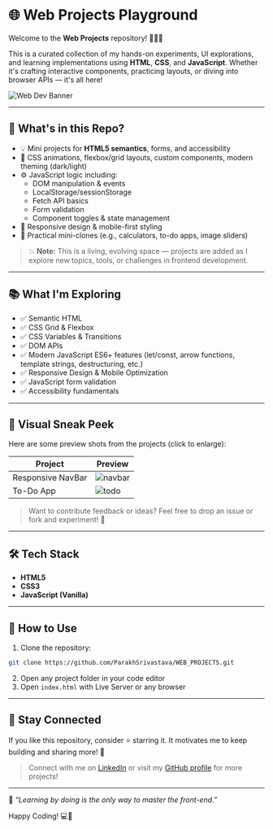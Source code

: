 # 🌐 Web Projects Playground

Welcome to the **Web Projects** repository! 👨‍💻✨

This is a curated collection of my hands-on experiments, UI explorations, and learning implementations using **HTML**, **CSS**, and **JavaScript**. Whether it's crafting interactive components, practicing layouts, or diving into browser APIs — it's all here!

![Web Dev Banner](https://i.imgur.com/5XhWfGF.png)


---

## 🚀 What's in this Repo?

- 💡 Mini projects for **HTML5 semantics**, forms, and accessibility
- 🎨 CSS animations, flexbox/grid layouts, custom components, modern theming (dark/light)
- ⚙️ JavaScript logic including:
  - DOM manipulation & events
  - LocalStorage/sessionStorage
  - Fetch API basics
  - Form validation
  - Component toggles & state management
- 🎯 Responsive design & mobile-first styling
- 🔧 Practical mini-clones (e.g., calculators, to-do apps, image sliders)

> 💥 **Note:** This is a living, evolving space — projects are added as I explore new topics, tools, or challenges in frontend development.

---

## 📚 What I'm Exploring

- ✅ Semantic HTML
- ✅ CSS Grid & Flexbox
- ✅ CSS Variables & Transitions
- ✅ DOM APIs
- ✅ Modern JavaScript ES6+ features (let/const, arrow functions, template strings, destructuring, etc.)
- ✅ Responsive Design & Mobile Optimization
- ✅ JavaScript form validation
- ✅ Accessibility fundamentals

---

## 🌈 Visual Sneak Peek

Here are some preview shots from the projects (click to enlarge):

| Project | Preview |
|--------|---------|
| Responsive NavBar | ![navbar](https://user-images.githubusercontent.com/99184393/185818104-eacc6b6b-74a7-47df-95be-7cb0cfe0c16d.png) |
| To-Do App | ![todo](https://user-images.githubusercontent.com/99184393/185818489-291d6315-38fd-49ee-bc7e-87e57f0fd928.png) |

> Want to contribute feedback or ideas? Feel free to drop an issue or fork and experiment! 🔧

---

## 🛠 Tech Stack

- **HTML5**
- **CSS3**
- **JavaScript (Vanilla)**

---

## 📌 How to Use

1. Clone the repository:
```bash
git clone https://github.com/ParakhSrivastava/WEB_PROJECTS.git
```

2. Open any project folder in your code editor
3. Open `index.html` with Live Server or any browser

---

## 🌟 Stay Connected

If you like this repository, consider ⭐️ starring it. It motivates me to keep building and sharing more! 🚀

> Connect with me on [LinkedIn](https://www.linkedin.com/in/psri99/) or visit my [GitHub profile](https://github.com/ParakhSrivastava) for more projects!

---

🧠 _“Learning by doing is the only way to master the front-end.”_

Happy Coding! 💻🎨
